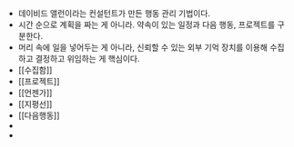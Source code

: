 - 데이비드 앨런이라는 컨설턴트가 만든 행동 관리 기법이다.
- 시간 순으로 계획을 짜는 게 아니라. 약속이 있는 일정과 다음 행동, 프로젝트를 구분한다.
- 머리 속에 일을 넣어두는 게 아니라, 신뢰할 수 있는 외부 기억 장치를 이용해 수집하고 결정하고 위임하는 게 핵심이다.
- [[수집함]]
- [[프로젝트]]
- [[언젠가]]
- [[지평선]]
- [[다음행동]]
-
-
